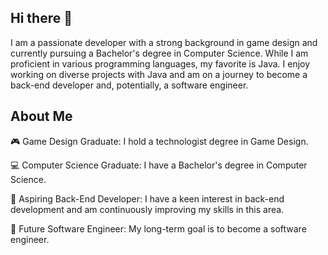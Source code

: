 ## Hi there 👋

I am a passionate developer with a strong background in game design and currently pursuing a Bachelor's degree in Computer Science. While I am proficient in various programming languages, my favorite is Java. I enjoy working on diverse projects with Java and am on a journey to become a back-end developer and, potentially, a software engineer.

## About Me
🎮 Game Design Graduate: I hold a technologist degree in Game Design.

💻 Computer Science Graduate: I have a Bachelor's degree in Computer Science.

🚀 Aspiring Back-End Developer: I have a keen interest in back-end development and am continuously improving my skills in this area.

🌟 Future Software Engineer: My long-term goal is to become a software engineer.
